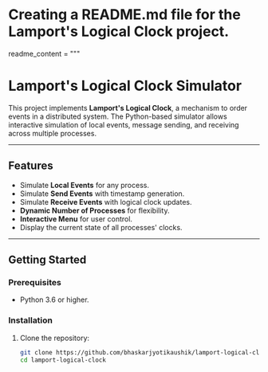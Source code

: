 # Creating a README.md file for the Lamport's Logical Clock project.

readme_content = """
# Lamport's Logical Clock Simulator

This project implements **Lamport's Logical Clock**, a mechanism to order events in a distributed system. The Python-based simulator allows interactive simulation of local events, message sending, and receiving across multiple processes.

---

## Features

- Simulate **Local Events** for any process.
- Simulate **Send Events** with timestamp generation.
- Simulate **Receive Events** with logical clock updates.
- **Dynamic Number of Processes** for flexibility.
- **Interactive Menu** for user control.
- Display the current state of all processes' clocks.

---

## Getting Started

### Prerequisites

- Python 3.6 or higher.

### Installation

1. Clone the repository:
   ```bash
   git clone https://github.com/bhaskarjyotikaushik/lamport-logical-clock.git
   cd lamport-logical-clock
